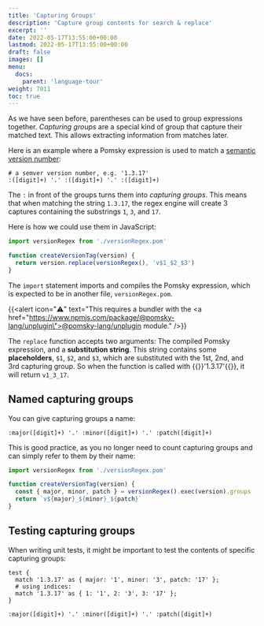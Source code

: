 ```yaml
---
title: 'Capturing Groups'
description: 'Capture group contents for search & replace'
excerpt: ''
date: 2022-05-17T13:55:00+00:00
lastmod: 2022-05-17T13:55:00+00:00
draft: false
images: []
menu:
  docs:
    parent: 'language-tour'
weight: 7011
toc: true
---
```


As we have seen before, parentheses can be used to group expressions together. _Capturing groups_
are a special kind of group that capture their matched text. This allows extracting information
from matches later.

Here is an example where a Pomsky expression is used to match a
[semantic version number](https://semver.org/):

```pomsky
# a semver version number, e.g. '1.3.17'
:([digit]+) '.' :([digit]+) '.' :([digit]+)
```

The `:` in front of the groups turns them into _capturing groups_. This means that when matching
the string `1.3.17`, the regex engine will create 3 captures containing the substrings `1`, `3`,
and `17`.

Here is how we could use them in JavaScript:

```js
import versionRegex from './versionRegex.pom'

function createVersionTag(version) {
  return version.replace(versionRegex(), 'v$1_$2_$3')
}
```

The `import` statement imports and compiles the Pomsky expression, which is expected to be in
another file, `versionRegex.pom`.

{{<alert icon="⚠️" text="This requires a bundler with the <a href=\"https://www.npmjs.com/package/@pomsky-lang/unplugin\">@pomsky-lang/unplugin</a> module." />}}

The `replace` function accepts two arguments: The compiled Pomsky expression, and a
**substitution string**. This string contains some **placeholders**, `$1`, `$2`, and `$3`, which
are substituted with the 1st, 2nd, and 3rd capturing group. So when the function is called with
{{<po>}}'1.3.17'{{</po>}}, it will return `v1_3_17`.

## Named capturing groups

You can give capturing groups a name:

```pomsky
:major([digit]+) '.' :minor([digit]+) '.' :patch([digit]+)
```

This is good practice, as you no longer need to count capturing groups and can simply refer to them
by their name:

```js
import versionRegex from './versionRegex.pom'

function createVersionTag(version) {
  const { major, minor, patch } = versionRegex().exec(version).groups
  return `v${major}_${minor}_${patch}`
}
```

## Testing capturing groups

When writing unit tests, it might be important to test the contents of specific capturing groups:

```pomsky
test {
  match '1.3.17' as { major: '1', minor: '3', patch: '17' };
  # using indices:
  match '1.3.17' as { 1: '1', 2: '3', 3: '17' };
}

:major([digit]+) '.' :minor([digit]+) '.' :patch([digit]+)
```
